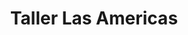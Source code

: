 ---
title: "Taller Las Americas"
url: /quetzaltenango/taller-las-americas/
shop: reparación de automóviles
---